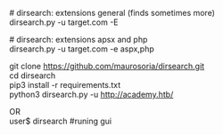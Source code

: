 # dirsearch: extensions general (finds sometimes more)  
dirsearch.py -u target.com -E  
  
# dirsearch: extensions apsx and php  
dirsearch.py -u target.com -e aspx,php  
  
git clone https://github.com/maurosoria/dirsearch.git  
cd dirsearch  
pip3 install -r requirements.txt  
python3 dirsearch.py -u http://academy.htb/  
  
OR   
user$ dirsearch #runing gui